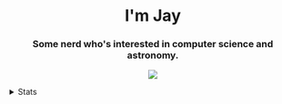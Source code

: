 <h1 align="center">I'm Jay</h1>
<h3 align="center">Some nerd who's interested in computer science and astronomy.</h3>

<p align="center">
    <img src="https://skillicons.dev/icons?i=js,ts,html,css,nodejs,py,lua,mongodb,cloudflare,netlify,stackoverflow,discord" />
</p>

<details>
  <summary>Stats</summary>
  
  ![Anurag's GitHub stats](https://github-readme-stats.vercel.app/api?username=Not-Jayy&show_icons=true&theme=material-palenight)
  ![Most Used Languages](https://github-readme-stats.vercel.app/api/top-langs/?username=Not-Jayy&layout=compact&theme=dark&count_private=true)
</details>
